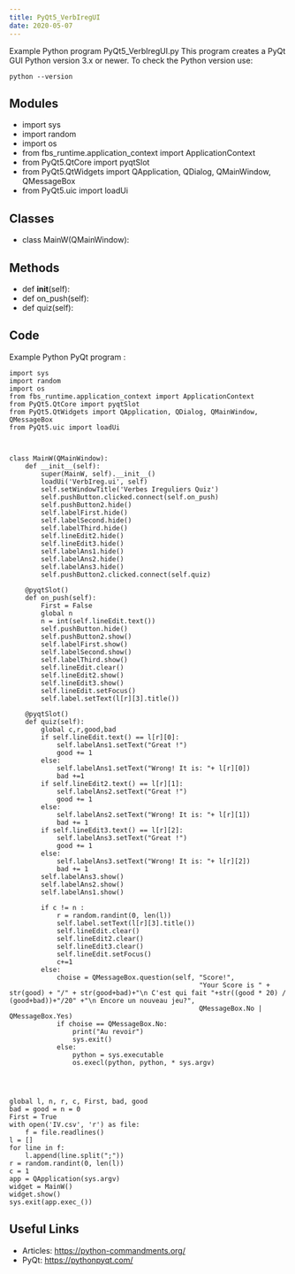 ```yaml
---
title: PyQt5_VerbIregUI
date: 2020-05-07
---
```

Example Python program PyQt5_VerbIregUI.py
This program creates a PyQt GUI
Python version 3.x or newer.
To check the Python version use:

    python --version

## Modules

* import sys
* import random
* import os
* from fbs_runtime.application_context import ApplicationContext
* from PyQt5.QtCore import pyqtSlot
* from PyQt5.QtWidgets import QApplication, QDialog, QMainWindow, QMessageBox
* from PyQt5.uic import loadUi

## Classes

* class MainW(QMainWindow):

## Methods

* def __init__(self):
* def on_push(self):
* def quiz(self):

## Code

Example Python PyQt program :

    import sys
    import random
    import os
    from fbs_runtime.application_context import ApplicationContext
    from PyQt5.QtCore import pyqtSlot
    from PyQt5.QtWidgets import QApplication, QDialog, QMainWindow, QMessageBox
    from PyQt5.uic import loadUi
    
    
    
    class MainW(QMainWindow):
        def __init__(self):
            super(MainW, self).__init__()
            loadUi('VerbIreg.ui', self)
            self.setWindowTitle('Verbes Ireguliers Quiz')
            self.pushButton.clicked.connect(self.on_push)
            self.pushButton2.hide()
            self.labelFirst.hide()
            self.labelSecond.hide()
            self.labelThird.hide()
            self.lineEdit2.hide()
            self.lineEdit3.hide()
            self.labelAns1.hide()
            self.labelAns2.hide()
            self.labelAns3.hide()
            self.pushButton2.clicked.connect(self.quiz)
    
        @pyqtSlot()
        def on_push(self):
            First = False
            global n
            n = int(self.lineEdit.text())
            self.pushButton.hide()
            self.pushButton2.show()
            self.labelFirst.show()
            self.labelSecond.show()
            self.labelThird.show()
            self.lineEdit.clear()
            self.lineEdit2.show()
            self.lineEdit3.show()
            self.lineEdit.setFocus()
            self.label.setText(l[r][3].title())
    
        @pyqtSlot()
        def quiz(self):
            global c,r,good,bad
            if self.lineEdit.text() == l[r][0]:
                self.labelAns1.setText("Great !")
                good += 1
            else:
                self.labelAns1.setText("Wrong! It is: "+ l[r][0])
                bad +=1
            if self.lineEdit2.text() == l[r][1]:
                self.labelAns2.setText("Great !")
                good += 1
            else:
                self.labelAns2.setText("Wrong! It is: "+ l[r][1])
                bad += 1
            if self.lineEdit3.text() == l[r][2]:
                self.labelAns3.setText("Great !")
                good += 1
            else:
                self.labelAns3.setText("Wrong! It is: "+ l[r][2])
                bad += 1
            self.labelAns3.show()
            self.labelAns2.show()
            self.labelAns1.show()
    
            if c != n :
                r = random.randint(0, len(l))
                self.label.setText(l[r][3].title())
                self.lineEdit.clear()
                self.lineEdit2.clear()
                self.lineEdit3.clear()
                self.lineEdit.setFocus()
                c+=1
            else:
                choise = QMessageBox.question(self, "Score!",
                                                    "Your Score is " + str(good) + "/" + str(good+bad)+"\n C'est qui fait "+str((good * 20) / (good+bad))+"/20" +"\n Encore un nouveau jeu?",
                                                    QMessageBox.No | QMessageBox.Yes)
                if choise == QMessageBox.No:
                    print("Au revoir")
                    sys.exit()
                else:
                    python = sys.executable
                    os.execl(python, python, * sys.argv)
    
    
    
    
    global l, n, r, c, First, bad, good
    bad = good = n = 0
    First = True
    with open('IV.csv', 'r') as file:
        f = file.readlines()
    l = []
    for line in f:
        l.append(line.split(";"))
    r = random.randint(0, len(l))
    c = 1
    app = QApplication(sys.argv)
    widget = MainW()
    widget.show()
    sys.exit(app.exec_())
    
    

## Useful Links

- Articles: https://python-commandments.org/
- PyQt: https://pythonpyqt.com/
